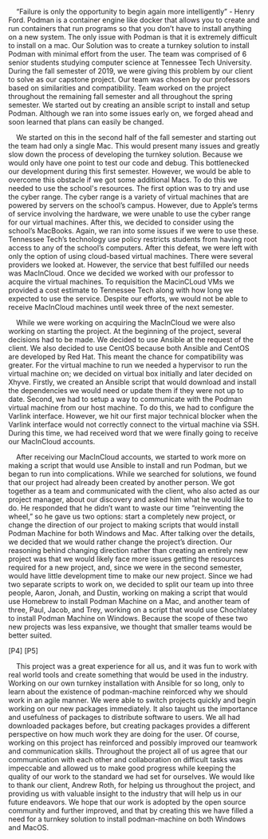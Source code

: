 &nbsp;&nbsp;&nbsp;&nbsp;“Failure is only the opportunity to begin again more intelligently” - Henry Ford.  Podman is a container engine like docker that allows you to create and run containers that run programs so that you don’t have to install anything on a new system. The only issue with Podman is that it is extremely difficult to install on a mac. Our Solution was to create a turnkey solution to install Podman with minimal effort from the user. The team was comprised of 6 senior students studying computer science at Tennessee Tech University. During the fall semester of 2019, we were giving this problem by our client to solve as our capstone project. Our team was chosen by our professors based on similarities and compatibility. Team worked on the project throughout the remaining fall semester and all throughout the spring semester. We started out by creating an ansible script to install and setup Podman. Although we ran into some issues early on, we forged ahead and soon learned that plans can easily be changed.

&nbsp;&nbsp;&nbsp;&nbsp;We started on this in the second half of the fall semester and starting out the team had only a single Mac. This would present many issues and greatly slow down the process of developing the turnkey solution. Because we would only have one point to test our code and debug. This bottlenecked our development during this first semester. However, we would be able to overcome this obstacle if we got some additional Macs. To do this we needed to use the school's resources. The first option was to try and use the cyber range. The cyber range is a variety of virtual machines that are powered by servers on the school’s campus. However, due to Apple’s terms of service involving the hardware, we were unable to use the cyber range for our virtual machines. After this, we decided to consider using the school’s MacBooks. Again, we ran into some issues if we were to use these. Tennessee Tech’s technology use policy restricts students from having root access to any of the school’s computers. After this defeat, we were left with only the option of using cloud-based virtual machines. There were several providers we looked at. However, the service that best fulfilled our needs was MacInCloud. Once we decided we worked with our professor to acquire the virtual machines. To requisition the MacinCLoud VMs we provided a cost estimate to Tennessee Tech along with how long we expected to use the service. Despite our efforts, we would not be able to receive MacInCloud machines until week three of the next semester.

&nbsp;&nbsp;&nbsp;&nbsp;While we were working on acquiring the MacInCloud we were also working on starting the project. At the beginning of the project, several decisions had to be made. We decided to use Ansible at the request of the client. We also decided to use CentOS because both Ansible and CentOS are developed by Red Hat. This meant the chance for compatibility was greater. For the virtual machine to run we needed a hypervisor to run the virtual machine on; we decided on virtual box initially and later decided on Xhyve. Firstly, we created an Ansible script that would download and install the dependencies we would need or update them if they were not up to date.  Second, we had to setup a way to communicate with the Podman virtual machine from our host machine. To do this, we had to configure the Varlink interface. However, we hit our first major technical blocker when the Varlink interface would not correctly connect to the virtual machine via SSH. During this time, we had received word that we were finally going to receive our MacInCloud accounts.

&nbsp;&nbsp;&nbsp;&nbsp;After receiving our MacInCloud accounts, we started to work more on making a script that would use Ansible to install and run Podman, but we began to run into complications. While we searched for solutions, we found that our project had already been created by another person. We got together as a team and communicated with the client, who also acted as our project manager, about our discovery and asked him what he would like to do. He responded that he didn’t want to waste our time “reinventing the wheel,” so he gave us two options: start a completely new project, or change the direction of our project to making scripts that would install Podman Machine for both Windows and Mac. After talking over the details, we decided that we would rather change the project’s direction. Our reasoning behind changing direction rather than creating an entirely new project was that we would likely face more issues getting the resources required for a new project, and, since we were in the second semester, would have little development time to make our new project. Since we had two separate scripts to work on, we decided to split our team up into three people, Aaron, Jonah, and Dustin, working on making a script that would use Homebrew to install Podman Machine on a Mac, and another team of three, Paul, Jacob, and Trey, working on a script that would use Chochlatey to install Podman Machine on Windows. Because the scope of these two new projects was less expansive, we thought that smaller teams would be better suited.  

[P4]
[P5]  

&nbsp;&nbsp;&nbsp;&nbsp;This project was a great experience for all us, and it was fun to work with real world tools and create something that would be used in the industry. Working on our own turnkey installation with Ansible for so long, only to learn about the existence of podman-machine reinforced why we should work in an agile manner. We were able to switch projects quickly and begin working on our new packages immediately. It also taught us the importance and usefulness of packages to distribute software to users. We all had downloaded packages before, but creating packages provides a different perspective on how much work they are doing for the user. Of course, working on this project has reinforced and possibly improved our teamwork and communication skills. Throughout the project all of us agree that our communication with each other and collaboration on difficult tasks was impeccable and allowed us to make good progress while keeping the quality of our work to the standard we had set for ourselves. We would like to thank our client, Andrew Roth, for helping us throughout the project, and providing us with valuable insight to the industry that will help us in our future endeavors. We hope that our work is adopted by the open source community and further improved, and that by creating this we have filled a need for a turnkey solution to install podman-machine on both Windows and MacOS.
